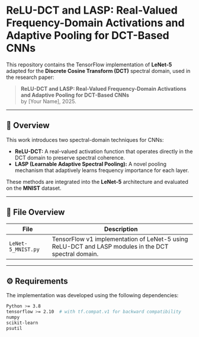# ReLU-DCT and LASP: Real-Valued Frequency-Domain Activations and Adaptive Pooling for DCT-Based CNNs

This repository contains the TensorFlow implementation of **LeNet-5** adapted for the **Discrete Cosine Transform (DCT)** spectral domain, used in the research paper:

> **ReLU-DCT and LASP: Real-Valued Frequency-Domain Activations and Adaptive Pooling for DCT-Based CNNs**  
> by [Your Name], 2025.

---

## 🧠 Overview

This work introduces two spectral-domain techniques for CNNs:

- **ReLU-DCT:** A real-valued activation function that operates directly in the DCT domain to preserve spectral coherence.  
- **LASP (Learnable Adaptive Spectral Pooling):** A novel pooling mechanism that adaptively learns frequency importance for each layer.

These methods are integrated into the **LeNet-5** architecture and evaluated on the **MNIST** dataset.

---

## 📄 File Overview

| File | Description |
|------|--------------|
| `LeNet-5_MNIST.py` | TensorFlow v1 implementation of LeNet-5 using ReLU-DCT and LASP modules in the DCT spectral domain. |

---

## ⚙️ Requirements

The implementation was developed using the following dependencies:

```bash
Python >= 3.8
tensorflow >= 2.10  # with tf.compat.v1 for backward compatibility
numpy
scikit-learn
psutil
